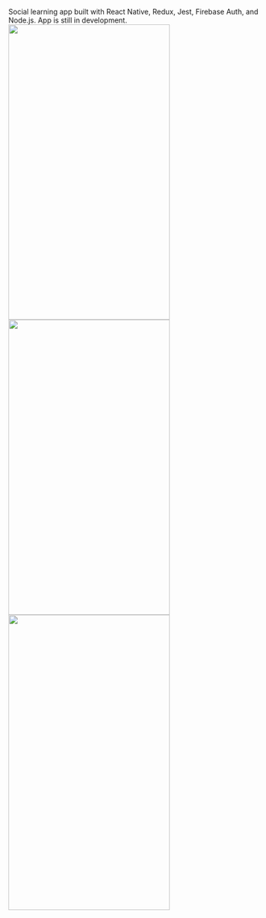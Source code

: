 Social learning app built with React Native, Redux, Jest, Firebase Auth, and Node.js. App is still in development.
<img src="https://ik.imagekit.io/alihalim/sign_in_72-kicUR7.gif?ik-sdk-version=javascript-1.4.3&updatedAt=1648843025227" width="320" height="585"/><br>
<img src="https://ik.imagekit.io/alihalim/new_post_xDYT4jkMJ.gif?ik-sdk-version=javascript-1.4.3&updatedAt=1648843039467" width="320" height="585"/><br><img src="https://ik.imagekit.io/alihalim/edit_pic_hRoN-TB0I.gif?ik-sdk-version=javascript-1.4.3&updatedAt=1648843151052" width="320" height="585"/>
